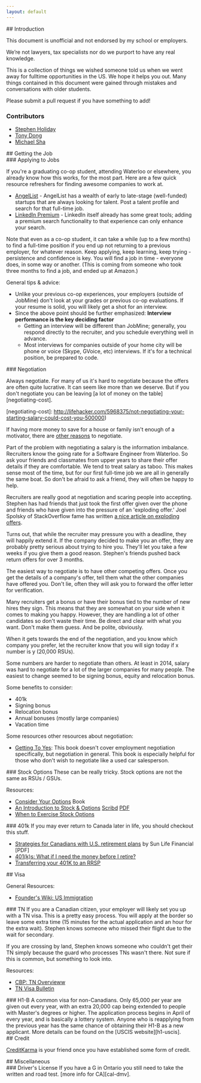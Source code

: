 ```yaml
---
layout: default
---
```

<section id="Introduction" />
## Introduction

This document is unofficial and not endorsed by my school or employers.

We’re not lawyers, tax specialists nor do we purport to have any real knowledge.

This is a collection of things we wished someone told us when we went away for fulltime opportunities
in the US. We hope it helps you out. Many things contained in this document were
gained through mistakes and conversations with older students.

Please submit a pull request if you have something to add!

### Contributors

* [Stephen Holiday](https://stephenholiday.com)
* [Tony Dong](tony-dong.com)
* [Michael Sha](http://michaelshao.com)

<section id="Getting-the-Job" />
## Getting the Job

<section id="Applying-to-Jobs" />
### Applying to Jobs

If you're a graduating co-op student, attending Waterloo or elsewhere, you already know how this works, for the most part.
Here are a few quick resource refreshers for finding awesome companies to work at.

* [AngelList](https://angel.co) - AngelList has a wealth of early to late-stage (well-funded) startups that are always looking for talent. Post a talent profile and search for that full-time job.
* [LinkedIn Premium](https://premium.linkedin.com) - LinkedIn itself already has some great tools; adding a premium search functionality to that experience can only enhance your search.

Note that even as a co-op student, it can take a while (up to a few months) to find a full-time position if you end up not returning to a previous employer, for whatever reason.
Keep applying, keep learning, keep trying - persistence and confidence is key. You will find a job in time - everyone does, in some way or another.
(This is coming from someone who took three months to find a job, and ended up at Amazon.)

General tips & advice:

* Unlike your previous co-op experiences, your employers (outside of JobMine) don't look at your grades or previous co-op evaluations. If your resume is solid, you will likely get a shot for an interview.
* Since the above point should be further emphasized: **Interview performance is the key deciding factor**
  * Getting an interview will be different than JobMine; generally, you respond directly to the recruiter, and you schedule everything well in advance.
  * Most interviews for companies outside of your home city will be phone or voice (Skype, GVoice, etc) interviews. If it's for a technical position, be prepared to code.

<section id="Negotiation" />
### Negotiation

Always negotiate. For many of us it's hard to negotiate because the offers are
often quite lucrative. It can seem like more than we deserve. But if you don't
negotiate you can be leaving [a lot of money on the table][negotiating-cost].

[negotiating-cost]: http://lifehacker.com/5968375/not-negotiating-your-starting-salary-could-cost-you-500000)

If having more money to save for a house or family isn't enough of a motivator,
there are [other reasons][other-reasons-nego] to negotiate.

[other-reasons-nego]: http://lifehacker.com/why-you-should-never-be-afraid-to-negotiate-a-higher-sa-1477953403

Part of the problem with negotiating a salary is the information imbalance.
Recruiters know the going rate for a Software Engineer from Waterloo. So ask
your friends and classmates from upper years to share their offer details if
they are comfortable. We tend to treat salary as taboo. This makes sense most of
the time, but for our first full-time job we are all in generally the same boat.
So don't be afraid to ask a friend, they will often be happy to help.

Recruiters are really good at negotiation and scaring people into accepting.
Stephen has had friends that just took the first offer given over the phone and
friends who have given into the pressure of an 'exploding offer.' Joel Spolsky
of StackOverflow fame has written
[a nice article on exploding offers][exploding-offers].

[exploding-offers]: http://www.joelonsoftware.com/items/2008/11/26.html

Turns out, that while the recruiter may pressure you with a deadline, they will
happily extend it. If the company decided to make you an offer, they are
probably pretty serious about trying to hire you. They'll let you take a few
weeks if you give them a good reason. Stephen's friends pushed back return offers
for over 3 months.

The easiest way to negotiate is to have other competing offers. Once you get the
details of a company's offer, tell them what the other companies have offered you.
Don't lie, often they will ask you to forward the offer letter for verification.

Many recruiters get a bonus or have their bonus tied to the number of new hires
they sign. This means that they are somewhat on your side when it comes to
making you happy. However, they are handling a lot of other candidates so don't
waste their time. Be direct and clear with what you want. Don't make them guess.
And be polite, obviously.

When it gets towards the end of the negotiation, and you know which company you
prefer, let the recruiter know that you will sign today if x number is y
(20,000 RSUs).

Some numbers are harder to negotiate than others. At least in 2014, salary was
hard to negotiate for a lot of the larger companies for many people. The easiest
to change seemed to be signing bonus, equity and relocation bonus.

Some benefits to consider:

* 401k
* Signing bonus
* Relocation bonus
* Annual bonuses (mostly large companies)
* Vacation time

Some resources other resources about negotiation:

* [Getting To Yes][getting-to-yes]: This book doesn't cover employment
  negotiation specifically, but negotiation in general. This book is especially
  helpful for those who don't wish to negotiate like a used car salesperson.

[getting-to-yes]: http://www.amazon.ca/Getting-Yes-Negotiate-Agreement-Without/dp/0743526937

<section id="Stock-Options" />
### Stock Options
These can be really tricky. Stock options are not the same as RSUs / GSUs.

Resources:

* [Consider Your Options][consider-your-options] Book
* [An Introduction to Stock & Options][intro-to-stock]
  [Scribd][intro-to-stock-scribd] [PDF][intro-to-stock-pdf]
* [When to Exercise Stock Options][wealthfront-stock]

[consider-your-options]: http://fairmark.com/books-fairmark-press/consider-your-options/
[intro-to-stock]: http://blog.dweek.ly/introduction-to-stock-options-startup-founder-entrepreneur-employee/
[intro-to-stock-scribd]: http://www.scribd.com/doc/55945011/An-Introduction-to-Stock-Options-for-the-Tech-Entrepreneur-or-Startup-Employee
[intro-to-stock-pdf]: http://stocks.pbworks.com/f/Intro+to+Stock+and+Options.pdf
[wealthfront-stock]: https://blog.wealthfront.com/when-to-exercise-stock-options/

<section id="401k" />
### 401k
If you may ever return to Canada later in life, you should checkout this stuff.

* [Strategies for Canadians with U.S. retirement plans][401k-sunlife]
  by Sun Life Financial [PDF]
* [401(k)s: What if I need the money before I retire?][401k-cnn]
* [Transferring your 401K to an RRSP][401k-pacifica]

[401k-sunlife]: https://www.sunnet.sunlife.com/files/advisor/english/PDF/IRA_401k_to_RRSP.pdf
[401k-cnn]: http://money.cnn.com/retirement/guide/401k_basics.moneymag/index13.htm?iid=EL
[401k-pacifica]: http://pacificapartners.com/blog/2012/09/06/transferring-your-401k-to-an-rrsp/

<section id="Visa" />
## Visa

General Resources:

* [Founder's Wiki: US Immigration][visa-fw]

[visa-fw]: http://founderswiki.com/wiki/US_immigration

<section id="TN" />
### TN
If you are a Canadian citizen, your employer will likely set you up with a TN
visa. This is a pretty easy process. You will apply at the border so leave some
extra time (15 minutes for the actual application and an hour for the extra
wait). Stephen knows someone who missed their flight due to the wait for
secondary.

If you are crossing by land, Stephen knows someone who couldn't get their TN
simply because the guard who processes TNs wasn't there. Not sure if this is
common, but something to look into.

Resources:

* [CBP: TN Overvieww][tn-cbp]
* [TN Visa Bulletin][tn-bulletin]

[tn-cbp]: http://www.cbp.gov/travel/international-visitors/citizens/tn-status
[tn-bulletin]: http://www.tnvisabulletin.com/ 

<section id="H1-B" />
### H1-B
A common visa for non-Canadians. Only 65,000 per year are given out every year,
with an extra 20,000 cap being extended to people with Master's degrees or
higher. The application process begins in April of every year, and is basically
a lottery system. Anyone who is reapplying from the previous year has the same
chance of obtaining their H1-B as a new applicant. More details can be found on
the [USCIS website][h1-uscis].

[h1-uscis]: http://www.uscis.gov/working-united-states/temporary-workers/h-1b-specialty-occupations-and-fashion-models/h-1b-fiscal-year-fy-2015-cap-season

<section id="Credit" />
## Credit

[CreditKarma][creditkarma] is your friend once you have established some form of
credit.

[creditkarma]: https://www.creditkarma.com

<section id="Miscellaneous" />
## Miscellaneous

<section id="Drivers-License" />
### Driver's License
If you have a G in Ontario you still need to take the written and road test.
[more info for CA][cal-dmv].

[cal-dmv]: http://www.dmv.ca.gov/dl/dl_info.htm#two500 
